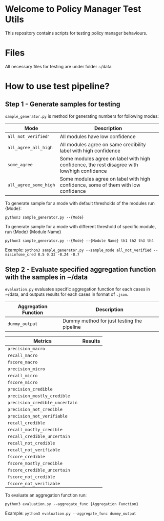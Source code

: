 # Welcome to Policy Manager Test Utils

This repository contains scripts for testing policy manager behaviours.

# Files
All necessary files for testing are under folder ~/data

# How to use test pipeline?

## Step 1 - Generate samples for testing
`sample_generator.py` is method for generating numbers for following modes:


|Mode                          |Description                         |
|-------------------------------|-----------------------------|
|`all_not_verified'`            |All modules have low confidence            |
|`all_agree_all_high`            |All modules agree on same credibility label with high confidence         |
|`some_agree`|Some modules agree on label with high confidence, the rest disagree with low/high confidence|
|`all_agree_some_high`|Some modules agree on label with high confidence, some of them with low confidence|

To generate sample for a mode with default thresholds of the modules run {Mode}:

`python3 sample_generator.py --{Mode}`

To generate sample for a mode with different threshold of specific module, run {Mode} {Module Name}

` python3 sample_generator.py --{Mode} --{Module Name} th1 th2 th3 th4 `

Example:
` python3 sample_generator.py --sample_mode all_not_verified --misinfome_cred 0.5 0.33 -0.24 -0.7 `

## Step 2 - Evaluate specified aggregation function with the samples in ~/data

`evaluation.py` evaluates specific aggregation function for each cases in ~/data, and outputs results for each cases in format of `.json`.

|Aggregation Function                         |Description                         |
|-------------------------------|-----------------------------|
|`dummy_output`            |Dummy method for just testing the pipeline           |

| Metrics                        |Results                         |
|-------------------------------|-----------------------------|
|`precision_macro`            | |
|`recall_macro`            | |
|`fscore_macro`            | |
|`precision_micro`            | |
|`recall_micro`            | |
|`fscore_micro`            | |
|`precision_credible`            | |
|`precision_mostly_credible`            | |
|`precision_credible_uncertain` ||
|`precision_not_credible` ||
|`precision_not_verifiable` ||
|`recall_credible` ||
|`recall_mostly_credible` ||
|`recall_credible_uncertain` ||
|`recall_not_credible` ||
|`recall_not_verifiable`||
|`fscore_credible`||
|`fscore_mostly_credible`||
|`fscore_credible_uncertain`||
|`fscore_not_credible`||
|`fscore_not_verifiable`||å

To evaluate an aggregation function run:

`python3 evaluation.py --aggregate_func {Aggregation Function}`

Example:
`python3 evaluation.py --aggregate_func dummy_output`
